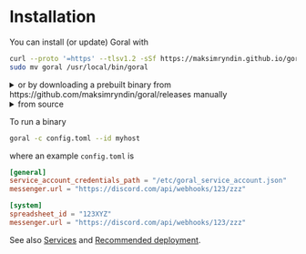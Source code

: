 # Installation

You can install (or update) Goral with 

```sh
curl --proto '=https' --tlsv1.2 -sSf https://maksimryndin.github.io/goral/install.sh | sh
sudo mv goral /usr/local/bin/goral
```

<details>
  <summary>or by downloading a prebuilt binary from https://github.com/maksimryndin/goral/releases manually
</summary>

```sh
wget https://github.com/maksimryndin/goral/releases/download/0.1.2/goral-0.1.2-x86_64-unknown-linux-gnu.tar.gz
tar -xzf goral-0.1.2-x86_64-unknown-linux-gnu.tar.gz
cd goral-0.1.2-x86_64-unknown-linux-gnu/
shasum -a 256 -c sha256_checksum.txt 
sudo mv goral /usr/local/bin/goral
```
</details>

<details>
  <summary>from source</summary>

```sh
curl --proto '=https' --tlsv1.2 -sSf https://sh.rustup.rs | sh
git clone --depth 1 --branch 0.1.2 https://github.com/maksimryndin/goral
cd goral
RUSTFLAGS='-C target-feature=+crt-static' cargo build --release --target <target triple>
```
</details>

To run a binary
```sh
goral -c config.toml --id myhost
```

where an example `config.toml` is

```toml
[general]
service_account_credentials_path = "/etc/goral_service_account.json"
messenger.url = "https://discord.com/api/webhooks/123/zzz"

[system]
spreadsheet_id = "123XYZ"
messenger.url = "https://discord.com/api/webhooks/123/zzz"
```

See also [Services](./services.md) and [Recommended deployment](./recommended-deployment.md).
